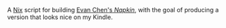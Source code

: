 A [Nix] script for building [Evan Chen's *Napkin*][napkin], with the goal of
producing a version that looks nice on my Kindle.

[Nix]: https://nixos.org/
[napkin]: https://github.com/vEnhance/napkin/
